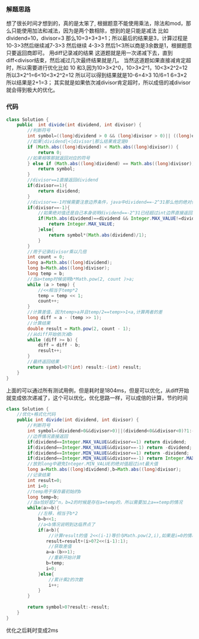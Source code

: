 ### 解题思路
想了很长时间才想到的，真的是太笨了,
根据题意不能使用乘法，除法和mod，那么只能使用加法和减法，因为是两个数相除，想到的是只能是减法
比如 dividend=10，divisor=3 那么10=3+3+3+1；所以最后的结果是3，计算过程是10-3>3然后继续减7-3>3 然后继续 4-3>3 然后1<3所以商是3余数是1，根据题意只要返回商即可。
用diff记录减的结果
这道题就是用一次递减下去，直到diff<divisor结束，然后减过几次最终结果就是几。
当然这道题如果直接减肯定超时，所以需要进行优化比如 10 和3,因为10>3×2^0，10>3×2^1，10<3×2^2=12 
所以3×2^1=6<10<3×2^2=12  所以可以得到结果就是10-6=4>3  10/6=1 6=3×2 所以结果是2+1=3；
其实就是如果依次减divisor肯定超时，所以成倍的减divisor就会得到极大的优化。

### 代码

```java
class Solution {
    public  int divide(int dividend, int divisor) {
        //判断符号
        int symbol=((long)dividend > 0 && (long)divisor > 0)|| ((long)dividend < 0 && (long)divisor < 0)?1:-1;
        //如果|dividend|<|divisor|那么结果肯定是0
        if (Math.abs((long)dividend) < Math.abs((long)divisor)) {
            return 0;
        //如果相等那就返回对应的符号
        } else if (Math.abs((long)dividend) == Math.abs((long)divisor)) {
            return symbol;
        }
        //divisor==1直接返回dividend
        if(divisor==1){
            return dividend;
        }
        //divisor==-1时候需要注意边界条件，java中dividend==-2^31那么他的绝对值还是它本身
        if(divisor==-1){
            //如果绝对值还是自己本身说明dividend==-2^31已经超过int边界直接返回int的最大值也就是2^31-1
            if(Math.abs(dividend)==dividend && Integer.MAX_VALUE!=dividend){
                return Integer.MAX_VALUE;
            }else{
                return symbol*(Math.abs(dividend)/1);
            }
        }
        //用于记录divisor乘以几倍
        int count = 0;
        long a=Math.abs((long)dividend);
        long b=Math.abs((long)divisor);
        long temp = b;
        //当a<temp时候说明b*Math.pow(2, count )>a;
        while (a > temp) {
            //<<相当于temp*2
            temp = temp << 1;
            count++;
        }
        //计算差值，因为temp>a并且temp/2==temp>>1<a,计算两者的差
        long diff = a - (temp >> 1);
        //计算结果
        double result = Math.pow(2, count - 1);
        //从diff开始依次减b
        while (diff >= b) {
            diff = diff - b;
            result++;
        }
        //最终返回结果
        return symbol>0?(int) result:-(int) result;
    }
}
```
上面的可以通过所有测试用例，但是耗时是1804ms，但是可以优化，从diff开始就变成依次递减了，这个可以优化，优化思路一样，可以成倍的计算，节约时间
```java
class Solution {
    //优化+格式化代码
    public int divide(int dividend, int divisor) {
        //判断符号
        int symbol=(dividend>0&&divisor>0)||(dividend<0&&divisor<0)?1:-1;
        //边界情况直接返回
        if(dividend==Integer.MAX_VALUE&&divisor==1) return dividend;
        if(dividend==Integer.MAX_VALUE&&divisor==-1) return -dividend;
        if(dividend==Integer.MIN_VALUE&&divisor==1) return -dividend;
        if(dividend==Integer.MIN_VALUE&&divisor==-1) return Integer.MAX_VALUE;
        //放到long中避免Integer.MIN_VALUE的绝对值超过int最大值
        long a=Math.abs((long)dividend),b=Math.abs((long)divisor);
        //记录结果
        int result=0;
        int i=0;
        //temp用于保存最初始的b
        long temp=b;
        //当a恰好是2^n，b=2的时候是存在a=temp的，所以需要加上a==temp的情况
        while(a>=b){
            //左移，相当于b*2
            b=b<<1;
            //a<b情况说明到达临界点了
            if(a<b){
                //计算result的值 2<<(i-1)等价与Math.pow(2,i),如果是i=0的情况说明Math.pow(2,0)就是1
               result=result+(i>0?2<<(i-1):1); 
                //获取差值
               a=a-(b>>1);
                //重新开始计算
               b=temp;
               i=0;
            }else{
                //累计乘2的次数
                i++;
            }
        }
        
        return symbol>0?result:-result;
    }
}
```
优化之后耗时变成2ms